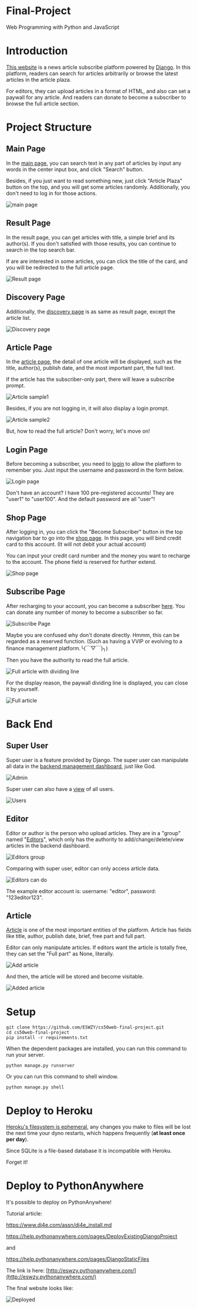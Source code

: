 # Final-Project

Web Programming with Python and JavaScript

# Introduction

[This website](http://eswzy.pythonanywhere.com/) is a news article subscribe platform powered by [Django](https://www.djangoproject.com/). In this platform, readers can search for articles arbitrarily or browse the latest articles in the article plaza. 

For editors, they can upload articles in a format of HTML, and also can set a paywall for any article. And readers can donate to become a subscriber to browse the full article section.

# Project Structure

## Main Page

In the [main page](http://eswzy.pythonanywhere.com/), you can search text in any part of articles by input any words in the center input box, and click "Search" button. 

Besides, if you just want to read something new, just click "Article Plaza" button on the top, and you will get some articles randomly. Additionally, you don't need to log in for those actions.

![main page](/screenshot/index.png) 

## Result Page

In the result page, you can get articles with title, a simple brief and its author(s). If you don't satisfied with those results, you can continue to search in the top search bar.

If are are interested in some articles, you can click the title of the card, and you will be redirected to the full article page.

![Result page](/screenshot/search_results.png)

## Discovery Page

Additionally, the [discovery page](http://eswzy.pythonanywhere.com/articles/discovery) is as same as result page, except the article list.

![Discovery page](/screenshot/discovery.png)

## Article Page

In the [article page](http://eswzy.pythonanywhere.com/articles/South-Korea-Told-to-Do-More-to-Stop-Public-Officials-From-Laundering-Bribes), the detail of one article will be displayed, such as the title, author(s), publish date, and the most important part, the full text. 

If the article has the subscriber-only part, there will leave a subscribe prompt.

![Article sample1](/screenshot/article_sample1.png)

Besides, if you are not logging in, it will also display a login prompt.

![Article sample2](/screenshot/article_sample2.png)

But, how to read the full article? Don't worry, let's move on!

## Login Page

Before becoming a subscriber, you need to [login](http://eswzy.pythonanywhere.com/login) to allow the platform to remember you. Just input the username and password in the form below.

![Login page](/screenshot/login.png)

Don't have an account? I have 100 pre-registered accounts! They are "user1" to "user100". And the default password are all "user"!

## Shop Page

After logging in, you can click the "Become Subscriber" button in the top navigation bar to go into the [shop page](http://eswzy.pythonanywhere.com/shop). In this page, you will bind credit card to this account. (It will not debit your actual account)

You can input your credit card number and the money you want to recharge to the account. The phone field is reserved for further extend.

![Shop page](/screenshot/shop.png)

## Subscribe Page

After recharging to your account, you can become a subscriber [here](http://eswzy.pythonanywhere.com/subscribe). You can donate any number of money to become a subscriber so far.

![Subscribe Page](/screenshot/subscribe.png)

Maybe you are confused why don't donate directly. Hmmm, this can be regarded as a reserved function. (Such as having a VVIP or evolving to a finance management platform.╰(￣▽￣)╮)

Then you have the authority to read the full article.

![Full article with dividing line](/screenshot/article_sample3.png)

For the display reason, the paywall dividing line is displayed, you can close it by yourself.

![Full article](/screenshot/article_sample4.png)

# Back End

## Super User

Super user is a feature provided by Django. The super user can manipulate all data in the [backend management dashboard](http://eswzy.pythonanywhere.com/admin/), just like God.

![Admin](/screenshot/admin.png)

Super user can also have a [view](http://eswzy.pythonanywhere.com/admin/auth/user/) of all users.

![Users](/screenshot/users.png)

## Editor

Editor or author is the person who upload articles. They are in a "group" named "[Editors](http://eswzy.pythonanywhere.com/admin/auth/group/1/change/)", which only has the authority to add/change/delete/view articles in the backend dashboard.

![Editors group](/screenshot/editors_group.png)

Comparing with super user, editor can only access article data.

![Editors can do](/screenshot/editor.png)

The example editor account is: username: "editor", password: "123editor123".

## Article

[Article](http://eswzy.pythonanywhere.com/admin/articles/article/) is one of the most important entities of the platform. Article has fields like title, author, publish date, brief, free part and full part. 

Editor can only manipulate articles. If editors want the article is totally free, they can set the "Full part" as None, literally.

![Add article](/screenshot/add_article.png)

And then, the article will be stored and become visitable.

![Added article](/screenshot/added_article.png)

# Setup

```shell script
git clone https://github.com/ESWZY/cs50web-final-project.git
cd cs50web-final-project
pip install -r requirements.txt
```

When the dependent packages are installed, you can run this command to run your server.

```shell script
python manage.py runserver
```

Or you can run this command to shell window.

```shell script
python manage.py shell
```

# Deploy to Heroku

[Heroku's filesystem is ephemeral](https://devcenter.heroku.com/articles/dynos#ephemeral-filesystem), any changes you make to files will be lost the next time your dyno restarts, which happens frequently (<b>at least once per day</b>). 

Since SQLite is a file-based database it is incompatible with Heroku.

Forget it!

# Deploy to PythonAnywhere

It's possible to deploy on PythonAnywhere! 

Tutorial article: 

<https://www.dj4e.com/assn/dj4e_install.md>

<https://help.pythonanywhere.com/pages/DeployExistingDjangoProject>

and 

<https://help.pythonanywhere.com/pages/DjangoStaticFiles>

The link is here: [http://eswzy.pythonanywhere.com/](http://eswzy.pythonanywhere.com/)

The final website looks like:

![Deployed](/screenshot/deployed.png)
